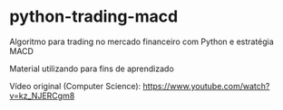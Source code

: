 # python-trading-macd
Algoritmo para trading no mercado financeiro com Python e estratégia MACD

Material utilizando para fins de aprendizado

Vídeo original (Computer Science):
https://www.youtube.com/watch?v=kz_NJERCgm8
